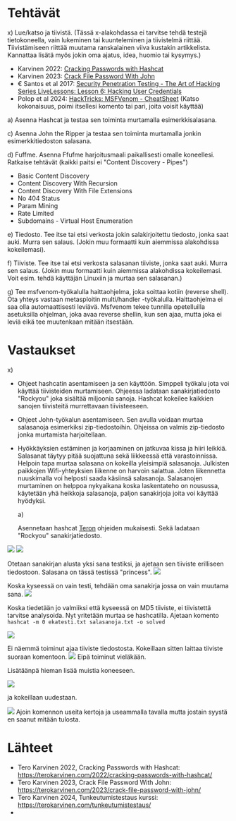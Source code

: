 # Tehtävät


x) Lue/katso ja tiivistä. (Tässä x-alakohdassa ei tarvitse tehdä testejä tietokoneella, vain lukeminen tai kuunteleminen ja tiivistelmä riittää. Tiivistämiseen riittää muutama ranskalainen viiva kustakin artikkelista. Kannattaa lisätä myös jokin oma ajatus, idea, huomio tai kysymys.)
- Karvinen 2022: [Cracking Passwords with Hashcat](https://terokarvinen.com/2022/cracking-passwords-with-hashcat/)
- Karvinen 2023: [Crack File Password With John](https://terokarvinen.com/2023/crack-file-password-with-john/)
- € Santos et al 2017: [Security Penetration Testing - The Art of Hacking Series LiveLessons: Lesson 6: Hacking User Credentials](https://www.oreilly.com/videos/security-penetration-testing/9780134833989/9780134833989-sptt_00_06_00_00/)
- Polop et al 2024: [HackTricks: MSFVenom - CheatSheet](https://book.hacktricks.xyz/generic-methodologies-and-resources/reverse-shells/msfvenom) (Katso kokonaisuus, poimi itsellesi komento tai pari, joita voisit käyttää)

a) Asenna Hashcat ja testaa sen toiminta murtamalla esimerkkisalasana.

c) Asenna John the Ripper ja testaa sen toiminta murtamalla jonkin esimerkkitiedoston salasana.

d) Fuffme. Asenna Ffufme harjoitusmaali paikallisesti omalle koneellesi. Ratkaise tehtävät (kaikki paitsi ei "Content Discovery - Pipes")
- Basic Content Discovery
- Content Discovery With Recursion
- Content Discovery With File Extensions
- No 404 Status
- Param Mining
- Rate Limited
- Subdomains - Virtual Host Enumeration

e) Tiedosto. Tee itse tai etsi verkosta jokin salakirjoitettu tiedosto, jonka saat auki. Murra sen salaus. (Jokin muu formaatti kuin aiemmissa alakohdissa kokeilemasi).

f) Tiiviste. Tee itse tai etsi verkosta salasanan tiiviste, jonka saat auki. Murra sen salaus. (Jokin muu formaatti kuin aiemmissa alakohdissa kokeilemasi. Voit esim. tehdä käyttäjän Linuxiin ja murtaa sen salasanan.)

g) Tee msfvenom-työkalulla haittaohjelma, joka soittaa kotiin (reverse shell). Ota yhteys vastaan metasploitin multi/handler -työkalulla.
Haittaohjelma ei saa olla automaattisesti leviävä. Msfvenom tekee tunnilla opetelluilla asetuksilla ohjelman, joka avaa reverse shellin, kun sen ajaa, mutta joka ei leviä eikä tee muutenkaan mitään itsestään.



# Vastaukset

x) 

- Ohjeet hashcatin asentamiseen ja sen käyttöön. Simppeli työkalu jota voi käyttää tiivisteiden murtamiseen. Ohjeessa ladataan sanakirjatiedosto "Rockyou" joka sisältää miljoonia sanoja. Hashcat kokeilee kaikkien sanojen
  tiivisteitä murrettavaan tiivisteeseen.
- Ohjeet John-työkalun asentamiseen. Sen avulla voidaan murtaa salasanoja esimerkiksi zip-tiedostoihin. Ohjeissa on valmis zip-tiedosto jonka murtamista harjoitellaan.
- Hyökkäyksien estäminen ja korjaaminen on jatkuvaa kissa ja hiiri leikkiä. Salasanat täytyy pitää suojattuna sekä liikkeessä että varastoinnissa. Helpoin tapa murtaa salasana on kokeilla yleisimpiä salasanoja. Julkisten paikkojen Wifi-yhteyksien liikenne on harvoin salattua. Joten liikennetta nuuskimalla voi helposti saada käsiinsä salasanoja. Salasanojen murtaminen on helppoa nykyaikana koska laskentateho on nousussa, käytetään yhä heikkoja salasanoja, paljon sanakirjoja joita voi käyttää hyödyksi.

  a)

   Asennetaan hashcat [Teron](https://terokarvinen.com/2022/cracking-passwords-with-hashcat/) ohjeiden mukaisesti. Sekä ladataan "Rockyou" sanakirjatiedosto.

![](https://github.com/user-attachments/assets/f7767e48-735c-4da7-894a-ecaae8544fde)
![](https://github.com/user-attachments/assets/52273c38-132b-43ef-8def-b532c671b518)

Otetaan sanakirjan alusta yksi sana testiksi, ja ajetaan sen tiiviste erilliseen tiedostoon. Salasana on tässä testissä "princess".
![](https://github.com/user-attachments/assets/0283ba8b-8129-43fa-a429-303881f50449)

Koska kyseessä on vain testi, tehdään oma sanakirja jossa on vain muutama sana.
![](https://github.com/user-attachments/assets/dcad4dee-9f55-46e5-b0c4-63c63ebaa0fa)

Koska tiedetään jo valmiiksi että kyseessä on MD5 tiiviste, ei tiivistettä tarvitse analysoida. Nyt yritetään murtaa se hashcatilla. Ajetaan komento `hashcat -m 0 ekatesti.txt salasanoja.txt -o solved`

![](https://github.com/user-attachments/assets/3d35dfd2-666d-4c5d-8ef8-f3dc316864eb)

Ei näemmä toiminut ajaa tiiviste tiedostosta. Kokeillaan sitten laittaa tiiviste suoraan komentoon.
![](https://github.com/user-attachments/assets/c30b9a40-f373-4d2d-ab1e-a5871cc8b699)
Eipä toiminut vieläkään. 

Lisätäänpä hieman lisää muistia koneeseen.

![](https://github.com/user-attachments/assets/d47ab2e0-76a8-4a3d-8788-8bfc1eb4afc6)

ja kokeillaan uudestaan.

![](https://github.com/user-attachments/assets/1d58b6c5-b649-41ad-859d-ea73d7beb221)
Ajoin komennon useita kertoja ja useammalla tavalla mutta jostain syystä en saanut mitään tulosta.













# Lähteet

- Tero Karvinen 2022, Cracking Passwords with Hashcat: https://terokarvinen.com/2022/cracking-passwords-with-hashcat/
- Tero Karvinen 2023, Crack File Password With John: https://terokarvinen.com/2023/crack-file-password-with-john/
- Tero Karvinen 2024, Tunkeutumistestaus kurssi: https://terokarvinen.com/tunkeutumistestaus/
- 
